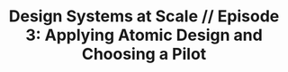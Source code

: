 ---
layout: bookmark
title: >-
  Design Systems at Scale // Episode 3: Applying Atomic Design and Choosing a
  Pilot
tags:
  - Bookmarks
  - Design Systems
  - Resources
  - YouTube
created: '2023-04-11T23:41:11.429Z'
link: https://www.youtube.com/watch?v=-BlhmlIHV84
id: 555701580
excerpt: >-
  Learn atomic design from its creator, Brad Frost, along with practical tips
  for running a #designsytem pilot and making key early decisions.
image: https://i.ytimg.com/vi/-BlhmlIHV84/maxresdefault.jpg
---